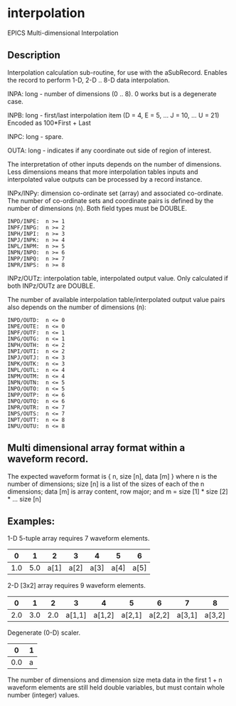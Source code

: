 # interpolation
EPICS Multi-dimensional Interpolation

## Description
Interpolation calculation sub-routine, for use with the aSubRecord.
Enables the record to perform 1-D, 2-D .. 8-D data interpolation.

INPA: long - number of dimensions (0 .. 8). 0 works but is a degenerate case.

INPB: long - first/last interpolation item (D = 4, E = 5, ... J = 10,  ... U = 21)
             Encoded as 100*First + Last
             
INPC: long - spare.

OUTA: long - indicates if any coordinate out side of region of interest.

The interpretation of other inputs depends on the number of dimensions.
Less dimensions means that more interpolation tables inputs and interpolated
value outputs can be processed by a record instance.

INPx/INPy: dimension co-ordinate set (array) and associated co-ordinate.
The number of co-ordinate sets and coordinate pairs is defined by the
number of dimensions (n). Both field types must be DOUBLE.

    INPD/INPE:  n >= 1
    INPF/INPG:  n >= 2
    INPH/INPI:  n >= 3
    INPJ/INPK:  n >= 4
    INPL/INPM:  n >= 5
    INPN/INPO:  n >= 6
    INPP/INPQ:  n >= 7
    INPR/INPS:  n >= 8

INPz/OUTz: interpolation table, interpolated output value. Only calculated if both INPz/OUTz are DOUBLE.

The number of available interpolation table/interpolated output value
pairs also depends on the number of dimensions (n):

    INPD/OUTD:  n <= 0
    INPE/OUTE:  n <= 0
    INPF/OUTF:  n <= 1
    INPG/OUTG:  n <= 1
    INPH/OUTH:  n <= 2
    INPI/OUTI:  n <= 2
    INPJ/OUTJ:  n <= 3
    INPK/OUTK:  n <= 3
    INPL/OUTL:  n <= 4
    INPM/OUTM:  n <= 4
    INPN/OUTN:  n <= 5
    INPO/OUTO:  n <= 5
    INPP/OUTP:  n <= 6
    INPQ/OUTQ:  n <= 6
    INPR/OUTR:  n <= 7
    INPS/OUTS:  n <= 7
    INPT/OUTT:  n <= 8
    INPU/OUTU:  n <= 8


## Multi dimensional array format within a waveform record.

The expected waveform format is  { n, size [n], data [m] }
where
    n is the number of dimensions;
    size [n] is a list of the sizes of each of the n dimensions;
    data [m] is array content, row major; and
    m = size [1] * size [2] * ... size [n]

## Examples:

  1-D 5-tuple array requires 7 waveform elements.

  |   0    |   1    |    2   |    3   |    4   |   5    |    6   |
  |--------|--------|--------|--------|--------|--------|--------|
  |  1.0   |  5.0   |  a[1]  |  a[2]  |  a[3]  |  a[4]  |  a[5]  |


  2-D [3x2] array requires 9 waveform elements.

  |   0    |   1    |    2   |    3   |    4   |   5    |    6   |    7   |    8   |
  |--------|--------|--------|--------|--------|--------|--------|--------|--------|
  |  2.0   |  3.0   |  2.0   | a[1,1] | a[1,2] | a[2,1] | a[2,2] | a[3,1] | a[3,2] |


Degenerate (0-D) scaler.

  |   0    |   1    |
  |--------|--------|
  |  0.0   |   a    |

The number of dimensions and dimension size meta data in the first 1 + n
waveform elements are still held double variables, but must contain whole
number (integer) values.

